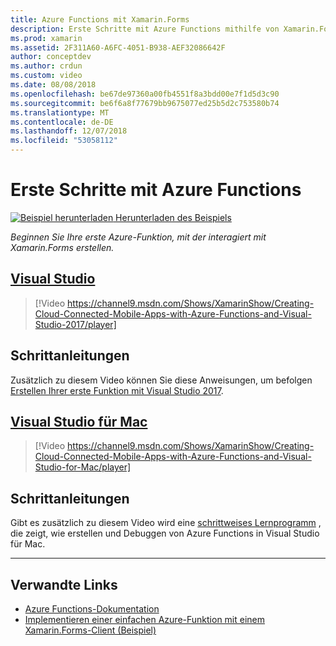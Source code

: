 ```yaml
---
title: Azure Functions mit Xamarin.Forms
description: Erste Schritte mit Azure Functions mithilfe von Xamarin.Forms.
ms.prod: xamarin
ms.assetid: 2F311A60-A6FC-4051-B938-AEF32086642F
author: conceptdev
ms.author: crdun
ms.custom: video
ms.date: 08/08/2018
ms.openlocfilehash: be67de97360a00fb4551f8a3bdd00e7f1d5d3c90
ms.sourcegitcommit: be6f6a8f77679bb9675077ed25b5d2c753580b74
ms.translationtype: MT
ms.contentlocale: de-DE
ms.lasthandoff: 12/07/2018
ms.locfileid: "53058112"
---
```

# <a name="get-started-with-azure-functions"></a>Erste Schritte mit Azure Functions

[![Beispiel herunterladen](~/media/shared/download.png) Herunterladen des Beispiels](https://azure.microsoft.com/resources/samples/functions-xamarin-getting-started/)

_Beginnen Sie Ihre erste Azure-Funktion, mit der interagiert mit Xamarin.Forms erstellen._

## <a name="visual-studiotabwindows"></a>[Visual Studio](#tab/windows)

> [!Video https://channel9.msdn.com/Shows/XamarinShow/Creating-Cloud-Connected-Mobile-Apps-with-Azure-Functions-and-Visual-Studio-2017/player]

## <a name="step-by-step-instructions"></a>Schrittanleitungen

Zusätzlich zu diesem Video können Sie diese Anweisungen, um befolgen [Erstellen Ihrer erste Funktion mit Visual Studio 2017](https://docs.microsoft.com/azure/azure-functions/functions-create-your-first-function-visual-studio).

## <a name="visual-studio-for-mactabmacos"></a>[Visual Studio für Mac](#tab/macos)

> [!Video https://channel9.msdn.com/Shows/XamarinShow/Creating-Cloud-Connected-Mobile-Apps-with-Azure-Functions-and-Visual-Studio-for-Mac/player]

## <a name="step-by-step-instructions"></a>Schrittanleitungen

Gibt es zusätzlich zu diesem Video wird eine [schrittweises Lernprogramm](https://docs.microsoft.com/visualstudio/mac/azure-functions-lab) , die zeigt, wie erstellen und Debuggen von Azure Functions in Visual Studio für Mac.

-----

## <a name="related-links"></a>Verwandte Links

- [Azure Functions-Dokumentation](https://docs.microsoft.com/azure/azure-functions/)
- [Implementieren einer einfachen Azure-Funktion mit einem Xamarin.Forms-Client (Beispiel)](https://azure.microsoft.com/resources/samples/functions-xamarin-getting-started/)
